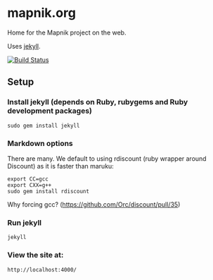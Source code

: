 # mapnik.org

Home for the Mapnik project on the web.

Uses [jekyll](https://github.com/mojombo/jekyll).

[![Build Status](https://travis-ci.org/mapnik/mapnik.github.com.svg?branch=master)](https://travis-ci.org/mapnik/mapnik.github.com)

## Setup

### Install jekyll (depends on Ruby, rubygems and Ruby development packages)

    sudo gem install jekyll

### Markdown options

There are many. We default to using rdiscount (ruby wrapper around Discount)
as it is faster than maruku:

    export CC=gcc
    export CXX=g++
    sudo gem install rdiscount

Why forcing gcc? (https://github.com/Orc/discount/pull/35)

### Run jekyll

    jekyll

### View the site at:

    http://localhost:4000/
